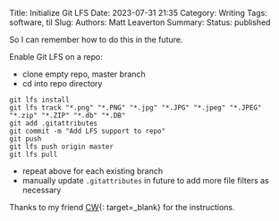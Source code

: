 Title: Initialize Git LFS
Date: 2023-07-31 21:35
Category: Writing
Tags: software, til
Slug:
Authors: Matt Leaverton
Summary:
Status: published

So I can remember how to do this in the future.

Enable Git LFS on a repo:

- clone empty repo, master branch
- cd into repo directory

```commandline
git lfs install
git lfs track "*.png" "*.PNG" "*.jpg" "*.JPG" "*.jpeg" "*.JPEG" "*.zip" "*.ZIP" "*.db" "*.DB"
git add .gitattributes
git commit -m "Add LFS support to repo"
git push
git lfs push origin master
git lfs pull
```

- repeat above for each existing branch
- manually update `.gitattributes` in future to add more file filters as necessary


Thanks to my friend [CW](https://www.ipdb.org/search.cgi){: target=_blank} for the instructions.
